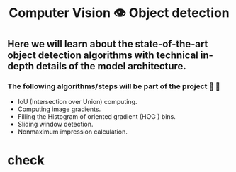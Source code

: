 <h1 align="center">Computer Vision 👁️ Object detection  </h1>
<h2 align = "left" >Here we will learn about the state-of-the-art object detection algorithms with technical in-depth details of the model architecture. </h2>

<h3 align = "left" > The following algorithms/steps will be part of the project 🚀 🚀 </h3>

- IoU (Intersection over Union) computing. 
- Computing image gradients.
- Filling the Histogram of oriented gradient (HOG ) bins.
- Sliding window detection.
- Nonmaximum impression calculation.
# check
